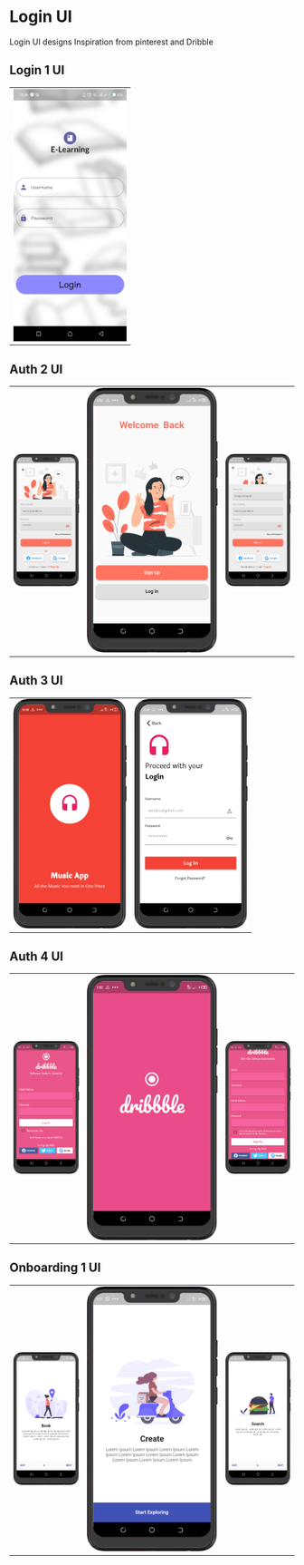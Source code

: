 # Login UI

Login UI designs Inspiration from pinterest and Dribble

## Login 1 UI

<div style="text-align: center">
<table>
<tr>
<td style="text-align: center">
    <img src="screenshots/login.png" width="200"/>
</td>
</tr>
</table>
</div>

## Auth 2 UI

<div style="text-align: center">
<table>
<tr>
<td style="text-align: center">
<img src="screenshots/signin_page.png" width="200"/>
</td>
<td style="text-align: center">
    <img src="screenshots/splash_page.png" width="400"/>
</td>
  <td style="text-align: center">
<img src="screenshots/signup_page.png" width="200"/>
</td>
</tr>
</table>
</div>

## Auth 3 UI
<div style="text-align: center">
<table>
<tr>
<td style="text-align: center">
    <img src="screenshots/splash3_page.png" width="200"/>
</td>
  <td style="text-align: center">
<img src="screenshots/signin3_page.png" width="200"/>
</td>
</tr>
</table>
</div>



## Auth 4 UI

<div style="text-align: center">
<table>
<tr>
<td style="text-align: center">
<img src="screenshots/login4_page.png" width="200"/>
</td>
<td style="text-align: center">
    <img src="screenshots/spalsh4_page.png" width="400"/>
</td>
  <td style="text-align: center">
<img src="screenshots/signup_page4.png" width="200"/>
</td>
</tr>
</table>
</div>

## Onboarding 1 UI

<div style="text-align: center">
<table>
<tr>
<td style="text-align: center">
<img src="screenshots/onboard1.png" width="200"/>
</td>
<td style="text-align: center">
    <img src="screenshots/onboard3.png" width="400"/>
</td>
  <td style="text-align: center">
<img src="screenshots/onboard2.png" width="200"/>
</td>
</tr>
</table>
</div>